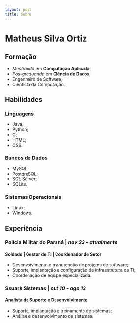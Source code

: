 ```yaml
---
layout: post
title: Sobre
---
```


# Matheus Silva Ortiz

## Formação

* *Mestrando* em **Computação Aplicada**;
* *Pós-graduando* em **Ciência de Dados**;
* Engenheiro de Software;
* Cientista da Computação.

## Habilidades

### Linguagens
* Java;
* Python;
* C;
* HTML;
* CSS.

### Bancos de Dados
* MySQL;
* PostgreSQL;
* SQL Server;
* SQLite.

### Sistemas Operacionais
* Linux;
* Windows.

## Experiência

### Polícia Militar do Paraná | *nov 23 - atualmente*

#### Soldado | Gestor de TI | Coordenador de Setor
* Desenvolvimento e manutencão de projetos de software; 
* Suporte, implantação e configuração de infraestrutura de TI; 
* Coordenação de equipe especializada.

### Ssuark Sistemas | *out 10 - ago 13*

#### Analista de Suporte e Desenvolvimento
* Suporte, implantação e treinamento de sistemas;
* Análise e desenvolvimento de sistemas.

